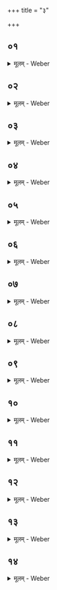+++
title = "३"

+++


##  ०१
<details><summary>मूलम् - Weber</summary>

अ᳘थ प्राणभृ᳘त उ᳘पदधाति॥  
एतद्वै᳘ देवा᳘ अब्रुवंश्चेत᳘यध्वमि᳘ति चि᳘तिमिछते᳘ति वाव त᳘दब्रुवंस्ते᳘ चेत᳘यमाना वायु᳘मेव चि᳘तिमपश्यंस्ता᳘मस्मिन्नदधुस्त᳘थैॗवास्मिन्नय᳘मेत᳘द्दधाति॥
</details>

##  ०२
<details><summary>मूलम् - Weber</summary>

प्राणभृ᳘त उ᳘पदधाति॥  
प्राणो वै᳘ वायु᳘र्वायु᳘मेॗवास्मिन्नेत᳘द्दधाति रेतःसि᳘चोर्वे᳘लयेमे वै᳘ रेतःसि᳘चावनयो᳘स्त᳘द्वायुं᳘ दधाति त᳘स्मादन᳘योर्वायुः᳘ सर्वत उ᳘पदधाति सर्व᳘तस्त᳘द्वायुं᳘ दधाति त᳘स्मात्सर्व᳘तो वायुः᳘ सर्व᳘तः समी᳘चीः सर्व᳘तस्त᳘त्सम्य᳘ञ्चं वायुं᳘ दधाति त᳘स्मात्सर्व᳘तः सम्य᳘ङ्भूत्वा स᳘र्वाभ्यो दिग्भ्यो᳘ वाति दि᳘श्या अनू᳘पदधाति दिक्षु त᳘द्वायुं᳘ दधाति त᳘स्मात्स᳘र्वासु दिक्षु᳘ वायुः᳟॥
</details>

##  ०३
<details><summary>मूलम् - Weber</summary>

य᳘द्वेव᳘ प्राणभृ᳘त उपद᳘धाति॥  
आॗस्वेॗवैत᳘त्प्रजा᳘सु प्राणा᳘न्दधाति ता अ᳘नन्तर्हिता वैश्वदेवी᳘भ्य उ᳘पदधात्य᳘नन्तर्हितांस्त᳘त्प्रजा᳘भ्यः प्राणा᳘न्दधाति प्राण᳘म् मे पाह्यपान᳘म् मे᳘ पाहि व्यान᳘म् मे पाहि च᳘क्षुर्म उर्व्या बि᳘भाहि श्रो᳘त्रम् मे श्लोकये᳘त्येता᳘नेॗवास्वेत᳘त्कॢप्ता᳘न्प्राणा᳘न्दधाति॥
</details>

##  ०४
<details><summary>मूलम् - Weber</summary>

अ᳘थापॗस्या उ᳘पदधाति॥  
एतद्वै᳘ देवा᳘ अब्रुवंश्चेत᳘यध्वमि᳘ति चि᳘तिमिछते᳘ति वाव त᳘दब्रुवंस्ते᳘ चेत᳘यमाना वृ᳘ष्टिमेव चि᳘तिमपश्यंस्ता᳘मस्मिन्नदधुस्त᳘थैॗवास्मिन्नय᳘मेत᳘द्दधाति॥
</details>

##  ०५
<details><summary>मूलम् - Weber</summary>

अपॗस्या उ᳘पदधाति॥  
आ᳘पो वै वृ᳘ष्टिर्वृ᳘ष्टिमेॗवास्मिन्नेत᳘द्दधाति रेतःसि᳘चोर्वे᳘लयेमे वै᳘ रेतःसि᳘चावन᳘योस्तद्वृ᳘ष्टिं दधाति त᳘स्मादन᳘योर्वर्षति सर्व᳘त उ᳘पदधाति सर्व᳘तस्तद्वृ᳘ष्टिं दधाति त᳘स्मात्सर्व᳘तो वर्षति सर्व᳘तः समी᳘चीः सर्व᳘तस्त᳘मी᳘चीं वृ᳘ष्टिं दधाति त᳘स्मात्सर्व᳘तः सम्य᳘ङ्भूत्वा स᳘र्वाभ्यो दिग्भ्यो᳘ वर्षति वायॗव्या अनू᳘पदधाति वायौ तद्वृ᳘ष्टिं दधाति त᳘स्माद्यां दि᳘शं वायुरे᳘ति तां᳘ दिशं वृ᳘ष्टिर᳘न्वेति॥
</details>

##  ०६
<details><summary>मूलम् - Weber</summary>

य᳘द्वेॗवापॗस्या उपद᳘धाति॥  
एॗष्वेॗवैत᳘त्प्राणे᳘ष्वपो᳘ दधाति ता अ᳘न्तर्हिताः प्राणभृ᳘द्भ्य उ᳘पदधात्य᳘नन्तर्हितास्त᳘त्प्राणे᳘भ्यो ऽपो᳘ दधात्य᳘थो अ᳘न्नं वा आपो᳘ ऽनन्तर्हितं त᳘त्प्राणेभ्यो᳘ ऽन्नं दधात्यपः᳘ पिन्वौ᳘षधीर्जिन्व द्विपा᳘दव च᳘तुष्पात्पाहि दिवो वृ᳘ष्टिमे᳘रये᳘त्येता᳘ एॗवैष्वेत᳘त्कॢप्ता᳘ अपो᳘ दधाति॥
</details>

##  ०७
<details><summary>मूलम् - Weber</summary>

अ᳘थ छन्दॗस्या उ᳘पदधाति॥  
एतद्वै᳘ देवा᳘ अब्रुवंश्चेत᳘यध्वमि᳘ति चि᳘तिमिछते᳘ति वाव त᳘दब्रुवंस्ते᳘ चेत᳘यमानाः पशू᳘नेव चि᳘तिमपश्यंस्ता᳘मस्मिन्नदधुस्त᳘थैॗवास्मिन्नय᳘मेत᳘द्दधाति॥
</details>

##  ०८
<details><summary>मूलम् - Weber</summary>

छन्दॗस्या उ᳘पदधाति॥  
पश᳘वो वै छ᳘न्दांसि पशू᳘नेॗवास्मिन्नेत᳘द्दधाति सर्व᳘त उ᳘पदधाति सर्व᳘तस्त᳘त्पशू᳘न्दधाति त᳘स्मात्सर्व᳘तः पश᳘वो ऽपॗस्या अनू᳘पदधात्यप्सु त᳘त्पशून्प्र᳘तिष्ठापयति त᳘स्माद्यदा व᳘र्षत्य᳘थ पश᳘वः प्र᳘तितिष्ठन्ति॥
</details>

##  ०९
<details><summary>मूलम् - Weber</summary>

य᳘द्वेव᳘ छन्दॗस्या उपद᳘धाति॥  
प्रजा᳘पतेर्वि᳘स्रस्तात्पश᳘व उ᳘दक्रामंश्छ᳘न्दांसि भूत्वा ता᳘न्गायत्री छ᳘न्दो भूत्वा व᳘यसाप्नोत्तद्य᳘द्गायत्र्या᳘प्नोदेतद्धि छ᳘न्द आ᳘शिष्ठᳫं सा त᳘द्भूत्वा᳘ प्रजा᳘पतिरेता᳘न्पशून्व᳘यसाप्नोत्॥
</details>

##  १०
<details><summary>मूलम् - Weber</summary>

मूर्धा व᳘य इ᳘ति॥  
प्रजा᳘पतिर्वै᳘ मूर्धा स व᳘यो ऽभवत्प्रजा᳘पतिश्छ᳘न्द इ᳘ति प्रजा᳘पतिरेव छ᳘न्दो ऽभवत्॥
</details>

##  ११
<details><summary>मूलम् - Weber</summary>

क्षत्रं व᳘य इ᳘ति॥  
प्रजा᳘पतिर्वै᳘ क्षत्रᳫं स व᳘यो ऽभवन्म᳘यंदं छ᳘न्द इ᳘ति यद्वा अ᳘निरुक्तं तन्म᳘यंदम᳘निरुक्तो वै᳘ प्रजा᳘पतिः प्रजा᳘पतिरेव छ᳘न्दो ऽभवत्॥
</details>

##  १२
<details><summary>मूलम् - Weber</summary>

विष्टम्भो व᳘य इ᳘ति॥  
प्रजा᳘पतिर्वै᳘ विष्टम्भः स व᳘यो ऽभवद᳘धिपतिश्छ᳘न्द इ᳘ति प्रजा᳘पतिर्वा अ᳘धिपतिः प्रजा᳘पतिरेव छ᳘न्दो ऽभवत्॥
</details>

##  १३
<details><summary>मूलम् - Weber</summary>

विश्व᳘कर्मा व᳘य इ᳘ति॥  
प्रजा᳘परिर्वै᳘ विश्व᳘कर्मा स व᳘यो ऽभवत्परमेष्ठी छ᳘न्द इत्या᳘पो वै᳘ प्रजा᳘पतिः परमेष्ठी ता हि᳘ परमे स्था᳘ने ति᳘ष्ठन्ति प्रजा᳘पतिरेव᳘ परमेष्ठी छ᳘न्दो ऽभवत्॥
</details>

##  १४
<details><summary>मूलम् - Weber</summary>

ता᳘नि वा᳘ एता᳘नि॥  
च᳘त्वारि व᳘यांसि च᳘त्वारि छ᳘न्दांसि त᳘दष्टा᳘वष्टा᳘क्षरा गायॗत्र्येषा वै सा᳘ गायत्री या त᳘द्भूत्वा᳘ प्रजा᳘पतिरेता᳘न्पशून्व᳘यसा᳘प्नोत्त᳘स्माज्जीर्ण᳘म् पशुं व᳘यसाप्त इत्या᳘चक्षते त᳘स्मादु स᳘र्वास्वेव व᳘यो व᳘य इत्य᳘मुवर्तते᳘ ऽथॗ ये ऽस्मात्ते᳘ पश᳘व उद᳘क्रामन्नेते ते प᳘ञ्चदशो᳘त्तरे व᳘ज्रो वै᳘ पश᳘वो व᳘ज्रः पञ्चदशस्त᳘स्माद्य᳘स्य पश᳘वो भ᳘वन्त्य᳘पैव स᳘ पाप्मा᳘नᳫं हते व᳘ज्रो हैव त᳘स्य पाप्मा᳘नम᳘पहन्ति त᳘स्माद्यां कां᳘ च दि᳘शम् पशुमाने᳘ति व᳘ज्रविहिताᳫं हैव ताम᳘न्वेति॥
</details>